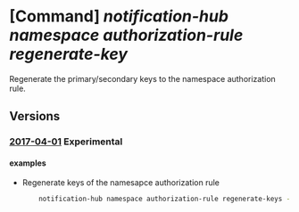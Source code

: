 # [Command] _notification-hub namespace authorization-rule regenerate-key_

Regenerate the primary/secondary keys to the namespace authorization rule.

## Versions

### [2017-04-01](/Resources/mgmt-plane/L3N1YnNjcmlwdGlvbnMve30vcmVzb3VyY2Vncm91cHMve30vcHJvdmlkZXJzL21pY3Jvc29mdC5ub3RpZmljYXRpb25odWJzL25hbWVzcGFjZXMve30vYXV0aG9yaXphdGlvbnJ1bGVzL3t9L3JlZ2VuZXJhdGVrZXlz/2017-04-01.xml) **Experimental**

<!-- mgmt-plane /subscriptions/{}/resourcegroups/{}/providers/microsoft.notificationhubs/namespaces/{}/authorizationrules/{}/regeneratekeys 2017-04-01 -->

#### examples

- Regenerate keys of the namesapce authorization rule
    ```bash
        notification-hub namespace authorization-rule regenerate-keys --resource-group MyResourceGroup --namespace-name my-namespace --name "RootManageSharedAccessKey" --policy-key "Secondary Key"
    ```

